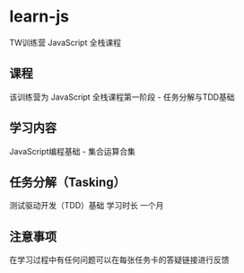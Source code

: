 # learn-js 
TW训练营 JavaScript 全栈课程

## 课程
该训练营为 JavaScript 全栈课程第一阶段 - 任务分解与TDD基础
## 学习内容
JavaScript编程基础 - 集合运算合集
## 任务分解（Tasking）
测试驱动开发（TDD）基础
学习时长
一个月
## 注意事项
在学习过程中有任何问题可以在每张任务卡的答疑链接进行反馈
